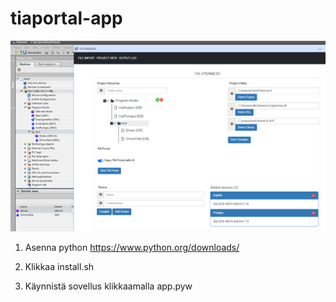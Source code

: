 # tiaportal-app

![Screenshot](app/static/images/app6.png)

1. Asenna python https://www.python.org/downloads/

2. Klikkaa install.sh

3. Käynnistä sovellus klikkaamalla app.pyw

